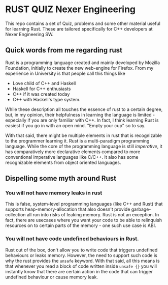 RUST QUIZ Nexer Engineering
================

This repo contains a set of Quiz, problems and some other material useful for learning Rust. These are tailored specifically for C++ developers at Nexer Engineering SW.

## Quick words from me regarding rust

Rust is a programming language created and mainly developed by Mozilla Foundation, initially to create the new web-engine for Firefox. From my experience in University is that people call this things like

* Love child of C++ and Haskell
* Haskell for C++ enthusiasts
* C++ if it was created today
* C++ with Haskell's type system.

While these description all touches the essence of rust to a certain degree, but, in my opinion, their helpfulness in learning the language is limited - especially if you are only familiar with C++. In fact, I think learning Rust is easiest if you go in with an open mind. "Empty your cup" so to say.

With that said, there might be multiple elements in rust that is recognizable to the programmer learning it. Rust is a multi-paradigm programming language. While the core of the programming language is still *imperative*, it has comparatively more declarative elements compared to more conventional imperative languages like C/C++. It also has some recognizable elements from object oriented languages.

## Dispelling some myth around Rust

### You will not have memory leaks in rust
This is false, system-level programming languages (like C++ and Rust) that supports heap-memory-allocation that also doesn't provide garbage-collection all run into risks of leaking memory. Rust is not an exception. In fact, there are usecases where you want your code to be able to relinquish resources on to certain parts of the memory - one such use case is ABI.

### You will not have code undefined behaviours in Rust.
Rust out of the box, don't allow you to write code that triggers undefined behaviours or leaks memory. However, the need to support such code is why the rust provides the `unsafe` keyword. With that said, all this means is that whenever you read a block of code written inside `unsafe {}`  you will instantly know that there are certain action in the code that can trigger undefined behaviour or cause memory leak.